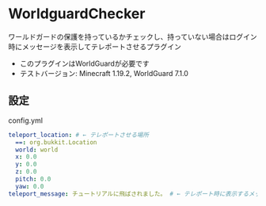 # WorldguardChecker

ワールドガードの保護を持っているかチェックし、持っていない場合はログイン時にメッセージを表示してテレポートさせるプラグイン

- このプラグインはWorldGuardが必要です
- テストバージョン: Minecraft 1.19.2, WorldGuard 7.1.0

## 設定

config.yml

```yaml
teleport_location: # ← テレポートさせる場所
  ==: org.bukkit.Location
  world: world
  x: 0.0
  y: 0.0
  z: 0.0
  pitch: 0.0
  yaw: 0.0
teleport_message: チュートリアルに飛ばされました。 # ← テレポート時に表示するメッセージ
```